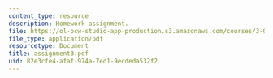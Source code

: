 ```yaml
---
content_type: resource
description: Homework assignment.
file: https://ol-ocw-studio-app-production.s3.amazonaws.com/courses/3-093-information-exploration-becoming-a-savvy-scholar-fall-2006/82e3cfe4afaf974a7ed19ecdeda532f2_assignment3.pdf
file_type: application/pdf
resourcetype: Document
title: assignment3.pdf
uid: 82e3cfe4-afaf-974a-7ed1-9ecdeda532f2
---
```

